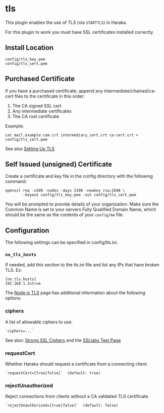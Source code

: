 # tls

This plugin enables the use of TLS (via `STARTTLS`) in Haraka.

For this plugin to work you must have SSL certificates installed correctly.

## Install Location

    config/tls_key.pem
    config/tls_cert.pem

## Purchased Certificate

If you have a purchased certificate, append any intermediate/chained/ca-cert
files to the certificate in this order:

1. The CA signed SSL cert
2. Any intermediate certificates
3. The CA root certificate

Example:

    cat mail.example.com.crt intermediary_cert.crt ca-cert.crt > config/tls_cert.pem

See also [Setting Up TLS](https://github.com/haraka/Haraka/wiki/Setting-up-TLS-with-CA-certificates)

## Self Issued (unsigned) Certificate

Create a certificate and key file in the config directory with the following
command:

    openssl req -x509 -nodes -days 2190 -newkey rsa:2048 \
            -keyout config/tls_key.pem -out config/tls_cert.pem

You will be prompted to provide details of your organization. Make sure the
Common Name is set to your servers Fully Qualified Domain Name, which should
be the same as the contents of your `config/me` file.

## Configuration

The following settings can be specified in config/tls.ini.

### `no_tls_hosts`

If needed, add this section to the tls.ini file and list any IPs that have
broken TLS. Ex:

    [no_tls_hosts]
    192.168.1.3=true


The [Node.js TLS](http://nodejs.org/api/tls.html) page has additional information
about the following options.

### ciphers

A list of allowable ciphers to use.

    `ciphers=...`

See also: [Strong SSL Ciphers](http://cipherli.st) and the [SSLlabs Test Page](https://www.ssllabs.com/ssltest/index.html)

### requestCert

Whether Haraka should request a certificate from a connecting client.

    `requestCert=[true|false]`  (default: true)

### rejectUnauthorized

Reject connections from clients without a CA validated TLS certificate.

    `rejectUnauthorized=[true|false]`  (default: false)
